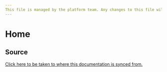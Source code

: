 ```yaml
---
This file is managed by the platform team. Any changes to this file will get automatically overwritten.
---
```


# Home

## Source
[Click here to be taken to where this documentation is synced from.](https://github.com/Keyring-Network/smart-contracts-midnight/tree/master//docs)
